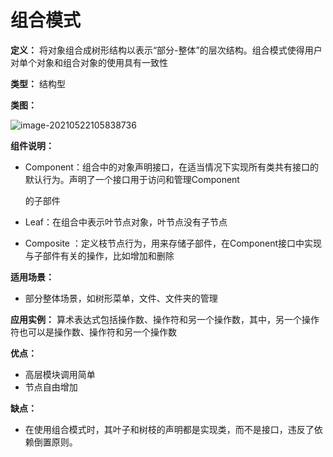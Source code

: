 # 组合模式

**定义：** 将对象组合成树形结构以表示“部分-整体”的层次结构。组合模式使得用户对单个对象和组合对象的使用具有一致性

**类型：** 结构型

**类图：** 

![image-20210522105838736](https://picgo-starry.oss-cn-beijing.aliyuncs.com/img/DesignPattern/Composite.png)

**组件说明：**

- Component：组合中的对象声明接口，在适当情况下实现所有类共有接口的默认行为。声明了一个接口用于访问和管理Component

  的子部件

- Leaf：在组合中表示叶节点对象，叶节点没有子节点

- Composite ：定义枝节点行为，用来存储子部件，在Component接口中实现与子部件有关的操作，比如增加和删除

**适用场景：** 

- 部分整体场景，如树形菜单，文件、文件夹的管理

**应用实例：** 算术表达式包括操作数、操作符和另一个操作数，其中，另一个操作符也可以是操作数、操作符和另一个操作数

**优点：** 

- 高层模块调用简单
- 节点自由增加

**缺点：** 

- 在使用组合模式时，其叶子和树枝的声明都是实现类，而不是接口，违反了依赖倒置原则。
